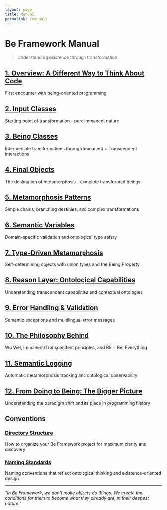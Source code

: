 ```yaml
---
layout: page
title: Manual
permalink: /manual/
---
```


# Be Framework Manual

> Understanding existence through transformation

## [1. Overview: A Different Way to Think About Code](01-overview.md)
First encounter with being-oriented programming

## [2. Input Classes](02-input-classes.md)
Starting point of transformation - pure Immanent nature

## [3. Being Classes](03-being-classes.md)
Intermediate transformations through Immanent + Transcendent interactions

## [4. Final Objects](04-final-objects.md)
The destination of metamorphosis - complete transformed beings

## [5. Metamorphosis Patterns](05-metamorphosis-patterns.md)
Simple chains, branching destinies, and complex transformations

## [6. Semantic Variables](06-semantic-variables.md)
Domain-specific validation and ontological type safety

## [7. Type-Driven Metamorphosis](07-type-driven-metamorphosis.md)
Self-determining objects with union types and the Being Property

## [8. Reason Layer: Ontological Capabilities](08-reason-layer.md)
Understanding transcendent capabilities and contextual ontologies

## [9. Error Handling & Validation](09-error-handling.md)
Semantic exceptions and multilingual error messages

## [10. The Philosophy Behind](10-philosophy-behind.md)
Wu Wei, Immanent/Transcendent principles, and BE = Be, Everything

## [11. Semantic Logging](11-semantic-logging.md)
Automatic metamorphosis tracking and ontological observability

## [12. From Doing to Being: The Bigger Picture](12-from-doing-to-being-final.md)
Understanding the paradigm shift and its place in programming history

## Conventions

### [Directory Structure](convention/directory-structure.md)
How to organize your Be Framework project for maximum clarity and discovery

### [Naming Standards](convention/naming-standards.md)
Naming conventions that reflect ontological thinking and existence-oriented design

---

*"In Be Framework, we don't make objects do things. We create the conditions for them to become what they already are, in their deepest nature."*
